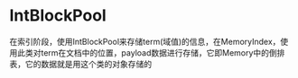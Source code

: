# IntBlockPool

在索引阶段，使用IntBlockPool来存储term(域值)的信息，在MemoryIndex，使用此类对term在文档中的位置，payload数据进行存储，它即Memory中的倒排表，它的数据就是用这个类的对象存储的

